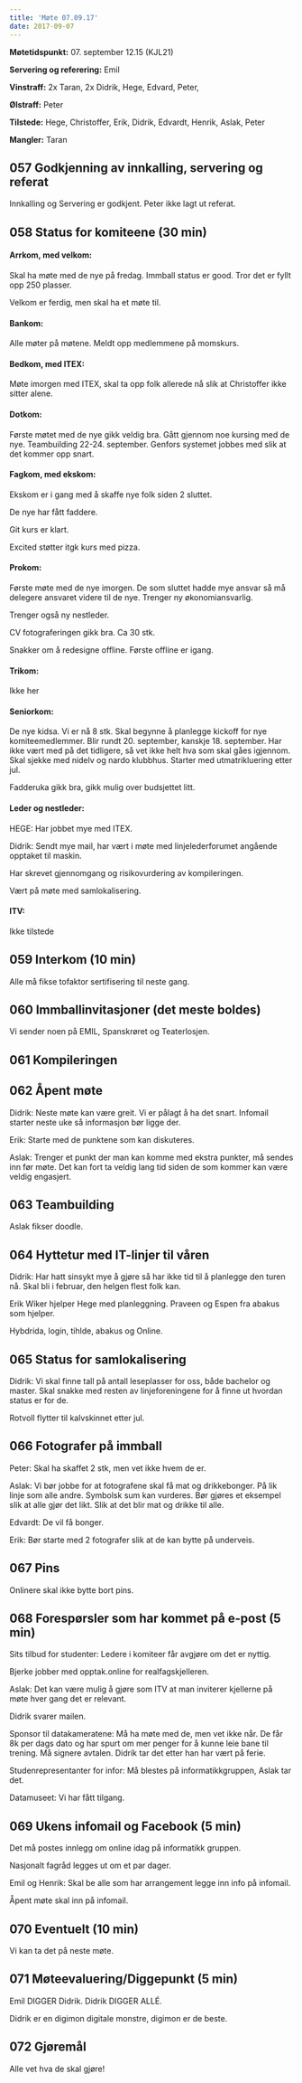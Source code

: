```yaml
---
title: 'Møte 07.09.17'
date: 2017-09-07
---
```


**Møtetidspunkt:** 07. september 12.15 (KJL21)

**Servering og referering:** Emil

**Vinstraff:** 2x Taran, 2x Didrik, Hege, Edvard, Peter, 

**Ølstraff:** Peter

**Tilstede:**  Hege, Christoffer, Erik, Didrik, Edvardt, Henrik, Aslak, Peter

**Mangler:** Taran

## 057 Godkjenning av innkalling, servering og referat

  Innkalling og Servering er godkjent.
  Peter ikke lagt ut referat.

## 058 Status for komiteene (30 min)

#### Arrkom, med velkom:

  Skal ha møte med de nye på fredag.
  Immball status er good. Tror det er fyllt opp 250 plasser.

  Velkom er ferdig, men skal ha et møte til.

#### Bankom:

  Alle møter på møtene. Meldt opp medlemmene på momskurs.

#### Bedkom, med ITEX:

  Møte imorgen med ITEX, skal ta opp folk allerede nå slik at Christoffer ikke sitter alene.

#### Dotkom:

  Første møtet med de nye gikk veldig bra. Gått gjennom noe kursing med de nye.
  Teambuilding 22-24. september.
  Genfors systemet jobbes med slik at det kommer opp snart.

#### Fagkom, med ekskom:

  Ekskom er i gang med å skaffe nye folk siden 2 sluttet.

  De nye har fått faddere.

  Git kurs er klart.

  Excited støtter itgk kurs med pizza.

#### Prokom:

  Første møte med de nye imorgen.
  De som sluttet hadde mye ansvar så må delegere ansvaret videre til de nye.
  Trenger ny økonomiansvarlig.

  Trenger også ny nestleder.

  CV fotograferingen gikk bra. Ca 30 stk.

  Snakker om å redesigne offline.
  Første offline er igang.


#### Trikom:

  Ikke her

#### Seniorkom:

  De nye kidsa. Vi er nå 8 stk.
  Skal begynne å planlegge kickoff for nye komiteemedlemmer.
  Blir rundt 20. september, kanskje 18. september.
  Har ikke vært med på det tidligere, så vet ikke helt hva som skal gåes igjennom.
 Skal sjekke med nidelv og nardo klubbhus.
  Starter med utmatrikluering etter jul.


  Fadderuka gikk bra, gikk mulig over budsjettet litt.


#### Leder og nestleder:

  HEGE: Har jobbet mye med ITEX.

  Didrik: Sendt mye mail, har vært i møte med linjelederforumet angående opptaket til maskin. 

Har skrevet gjennomgang og risikovurdering av kompileringen.

Vært på møte med samlokalisering.

#### ITV:

Ikke tilstede  

## 059 Interkom (10 min)

  Alle må fikse tofaktor sertifisering til neste gang.

## 060 Immballinvitasjoner (det meste boldes)

Vi sender noen på EMIL, Spanskrøret og Teaterlosjen.

## 061 Kompileringen


## 062 Åpent møte

  Didrik: Neste møte kan være greit. Vi er pålagt å ha det snart.
          Infomail starter neste uke så informasjon bør ligge der.


  Erik: Starte med de punktene som kan diskuteres. 

  Aslak: Trenger et punkt der man kan komme med ekstra punkter, må sendes inn før møte.
        Det kan fort ta veldig lang tid siden de som kommer kan være veldig engasjert.




## 063 Teambuilding

  Aslak fikser doodle.



## 064 Hyttetur med IT-linjer til våren

  Didrik: Har hatt sinsykt mye å gjøre så har ikke tid til å planlegge den turen nå.
          Skal bli i februar, den helgen flest folk kan.

  Erik Wiker hjelper Hege med planleggning. Praveen og Espen fra abakus som hjelper.

  Hybdrida, login, tihlde, abakus og Online.


## 065 Status for samlokalisering

  Didrik:
  Vi skal finne tall på antall leseplasser for oss, både bachelor og master.
  Skal snakke med resten av linjeforeningene for å finne ut hvordan status er for de.

  Rotvoll flytter til kalvskinnet etter jul.



## 066 Fotografer på immball

  Peter: Skal ha skaffet 2 stk, men vet ikke hvem de er.

  Aslak: Vi bør jobbe for at fotografene skal få mat og drikkebonger. På lik linje som alle andre.
         Symbolsk sum kan vurderes.
         Bør gjøres et eksempel slik at alle gjør det likt. Slik at det blir mat og drikke til alle.

  Edvardt: De vil få bonger.

  Erik: Bør starte med 2 fotografer slik at de kan bytte på underveis.

## 067 Pins

Onlinere skal ikke bytte bort pins.

## 068 Forespørsler som har kommet på e-post (5 min)

  Sits tilbud for studenter: Ledere i komiteer får avgjøre om det er nyttig.

Bjerke jobber med opptak.online for realfagskjelleren.

Aslak: Det kan være mulig å gjøre som ITV at man inviterer kjellerne på møte hver gang det er relevant.

Didrik svarer mailen.

Sponsor til datakameratene: Må ha møte med de, men vet ikke når.
De får 8k per dags dato og har spurt om mer penger for å kunne leie bane til trening. Må signere avtalen. Didrik tar det etter han har vært på ferie.


Studenrepresentanter for infor: Må blestes på informatikkgruppen, Aslak tar det.

Datamuseet: Vi har fått tilgang.


## 069 Ukens infomail og Facebook (5 min)

  Det må postes innlegg om online idag på informatikk gruppen.

  Nasjonalt fagråd legges ut om et par dager.

  Emil og Henrik: Skal be alle som har arrangement legge inn info på infomail.

  Åpent møte skal inn på infomail.

## 070 Eventuelt (10 min)

Vi kan ta det på neste møte.

## 071 Møteevaluering/Diggepunkt (5 min)

 Emil DIGGER Didrik.
 Didrik DIGGER ALLÉ.

 Didrik er en digimon digitale monstre, digimon er de beste.

## 072 Gjøremål

Alle vet hva de skal gjøre!
